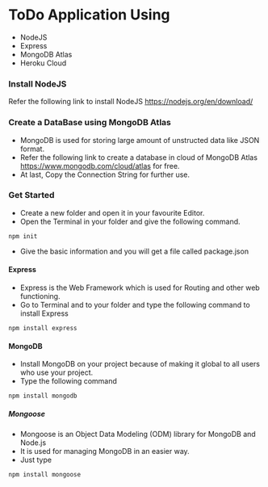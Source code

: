 # ToDo Application Using 
- NodeJS
- Express
- MongoDB Atlas
- Heroku Cloud

### Install NodeJS
Refer the following link to install NodeJS https://nodejs.org/en/download/

### Create a DataBase using MongoDB Atlas
- MongoDB is used for storing large amount of unstructed data like JSON format.
- Refer the following link to create a database in cloud of MongoDB Atlas https://www.mongodb.com/cloud/atlas for free.
- At last, Copy the Connection String for further use.

### Get Started
- Create a new folder and open it in your favourite Editor.
- Open the Terminal in your folder and give the following command.
```
npm init
```
- Give the basic information and you will get a file called package.json

#### Express
- Express is the Web Framework which is used for Routing and other web functioning.
- Go to Terminal and to your folder and type the following command to install Express
```
npm install express
```
#### MongoDB
- Install MongoDB on your project because of making it global to all users who use your project.
- Type the following command
```
npm install mongodb
```
##### Mongoose
- Mongoose is an Object Data Modeling (ODM) library for MongoDB and Node.js
- It is used for managing MongoDB in an easier way.
- Just type
```
npm install mongoose
```

